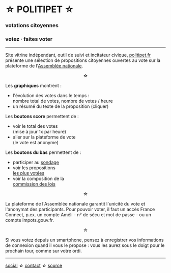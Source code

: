 <div id="header" markdown="1" onclick="location='/'">

☆ POLITIPET ☆
=============

### votations citoyennes

### votez · faites voter

</div>

-----

<div class="left" markdown="1">

Site vitrine indépendant, outil de suivi et incitateur civique,
[politipet.fr][politipet] présente une sélection de propositions citoyennes
ouvertes au vote sur la plateforme de l'[Assemblée nationale][assemblée].

<center>☆</center>

Les **graphiques** montrent :
- l'évolution des votes dans le temps :<br>
  nombre total de votes, nombre de votes / heure
- un résumé du texte de la proposition (cliquer)

Les **boutons score** permettent de :
- voir le total des votes<br>
  (mise à jour 1x par heure)
- aller sur la plateforme de vote<br>
  (le vote est anonyme)

Les **boutons du bas** permettent de :
- participer au [sondage](poll/)
- voir les propositions<br>
  [les plus votées][most voted]
- voir la composition de la<br>
  [commission des lois](commission/lois.md)

<center>☆</center>

La plateforme de l'Assemblée nationale garantit l'unicité du vote
et l'anonymat des participants. Pour pouvoir voter, il faut un accès
France Connect, p.ex. un compte Améli - n° de sécu et mot de passe -
ou un compte impots.gouv.fr.

<center>☆</center>

Si vous votez depuis un smartphone, pensez à enregistrer vos
informations de connexion quand il vous le propose : vous les
aurez sous le doigt pour le prochain tour, comme sur votre ordi.

</div>

-----

[social][seenthis] ☆ [contact][email] ☆ [source][github]


[email]: mailto:politipet@laposte.net
[github]: https://github.com/politipet
[seenthis]: https://seenthis.net/people/politipet

[politipet]: https://politipet.fr
[assemblée]: https://petitions.assemblee-nationale.fr
[most voted]: https://petitions.assemblee-nationale.fr/initiatives?order=most_voted
